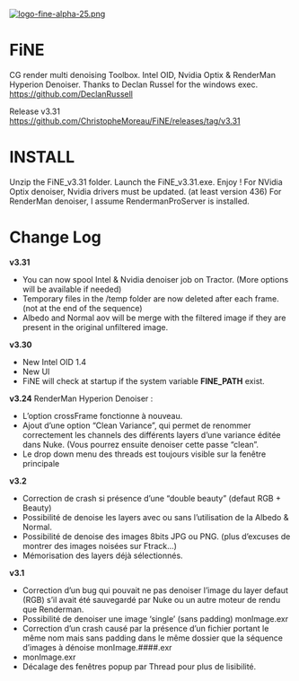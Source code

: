 [![logo-fine-alpha-25.png](https://i.postimg.cc/B6sz8w5P/logo-fine-alpha-25.png)](https://postimg.cc/wtf2Z2G9)
# FiNE
CG render multi denoising Toolbox. 
Intel OID, Nvidia Optix & RenderMan Hyperion Denoiser.
Thanks to Declan Russel for the windows exec.
https://github.com/DeclanRussell

Release v3.31
https://github.com/ChristopheMoreau/FiNE/releases/tag/v3.31

# INSTALL
Unzip the FiNE_v3.31 folder.
Launch the FiNE_v3.31.exe.
Enjoy !
For NVidia Optix denoiser, Nvidia drivers must be updated. (at least version 436)
For RenderMan denoiser, I assume RendermanProServer is installed. 

# Change Log
**v3.31**
- You can now spool Intel & Nvidia denoiser job on Tractor. (More options will be available if needed)
- Temporary files in the /temp folder are now deleted after each frame. (not at the end of the sequence)
- Albedo and Normal aov will be merge with the filtered image if they are present in the original unfiltered image.

**v3.30**
- New Intel OID 1.4
- New UI
- FiNE will check at startup if the system variable **FINE_PATH** exist. 

**v3.24**
RenderMan Hyperion Denoiser :
- L’option crossFrame fonctionne à nouveau.
- Ajout d’une option “Clean Variance”, qui permet de renommer correctement les channels des différents layers d’une variance éditée dans Nuke. (Vous pourrez ensuite denoiser cette passe “clean”.
- Le drop down menu des threads est toujours visible sur la fenêtre principale


**v3.2**
- Correction de crash si présence d’une “double beauty” (defaut RGB + Beauty)
- Possibilité de denoise les layers avec ou sans l’utilisation de la Albedo & Normal.
- Possibilité de denoise des images 8bits JPG ou PNG. (plus d’excuses de montrer des images noisées sur Ftrack…)
- Mémorisation des layers déjà sélectionnés.


**v3.1**
- Correction d’un bug qui pouvait ne pas denoiser l’image du layer defaut (RGB) s’il avait été sauvegardé par Nuke ou un autre moteur de rendu que Renderman.
- Possibilité de denoiser une image ‘single’ (sans padding) monImage.exr
- Correction d’un crash causé par la présence d’un fichier portant le même nom mais sans padding dans le même dossier que la séquence d’images à dénoise monImage.####.exr
- monImage.exr
- Décalage des fenêtres popup par Thread pour plus de lisibilité.
